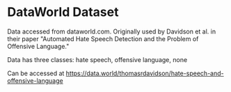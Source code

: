 # DataWorld Dataset
Data accessed from dataworld.com. Originally used by Davidson et al. in their paper "Automated Hate Speech Detection and the Problem of Offensive Language."

Data has three classes: hate speech, offensive language, none

Can be accessed at https://data.world/thomasrdavidson/hate-speech-and-offensive-language
